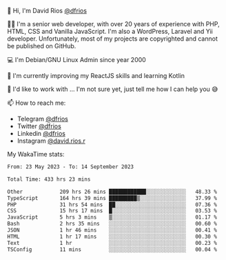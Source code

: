 👋 Hi, I'm David Rios [@dfrios](https://github.com/dfrios)

👨‍💻 I'm a senior web developer, with over 20 years of experience with PHP, HTML, CSS and Vanilla JavaScript. I'm also a WordPress, Laravel and Yii developer. Unfortunately, most of my projects are copyrighted and cannot be published on GitHub.

💻 I'm Debian/GNU Linux Admin since year 2000

🌱 I'm currently improving my ReactJS skills and learning Kotlin

💞️ I'd like to work with ... I'm not sure yet, just tell me how I can help you 😅


📫 How to reach me:
* Telegram [@dfrios](https://t.me/dfrios)
* Twitter [@dfrios](https://twitter.com/dfrios)
* Linkedin [@dfrios](https://linkedin.com/in/dfrios)
* Instagram [@david.rios.r](https://instagram.com/david.rios.r)



My WakaTime stats:
<!--START_SECTION:waka-->

```txt
From: 23 May 2023 - To: 14 September 2023

Total Time: 433 hrs 23 mins

Other            209 hrs 26 mins ████████████░░░░░░░░░░░░░   48.33 %
TypeScript       164 hrs 39 mins █████████▒░░░░░░░░░░░░░░░   37.99 %
PHP              31 hrs 54 mins  ██░░░░░░░░░░░░░░░░░░░░░░░   07.36 %
CSS              15 hrs 17 mins  █░░░░░░░░░░░░░░░░░░░░░░░░   03.53 %
JavaScript       5 hrs 3 mins    ▒░░░░░░░░░░░░░░░░░░░░░░░░   01.17 %
Bash             2 hrs 35 mins   ░░░░░░░░░░░░░░░░░░░░░░░░░   00.60 %
JSON             1 hr 46 mins    ░░░░░░░░░░░░░░░░░░░░░░░░░   00.41 %
HTML             1 hr 17 mins    ░░░░░░░░░░░░░░░░░░░░░░░░░   00.30 %
Text             1 hr            ░░░░░░░░░░░░░░░░░░░░░░░░░   00.23 %
TSConfig         11 mins         ░░░░░░░░░░░░░░░░░░░░░░░░░   00.04 %
```

<!--END_SECTION:waka-->
